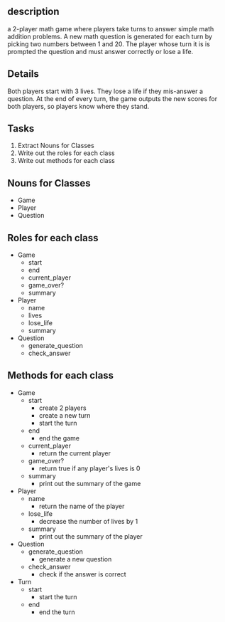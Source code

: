 ## description
a 2-player math game where players take turns to answer simple math addition problems. A new math question is generated for each turn by picking two numbers between 1 and 20. The player whose turn it is is prompted the question and must answer correctly or lose a life.

## Details
Both players start with 3 lives. They lose a life if they mis-answer a question. At the end of every turn, the game outputs the new scores for both players, so players know where they stand.

## Tasks
1. Extract Nouns for Classes
2. Write out the roles for each class
3. Write out methods for each class

## Nouns for Classes
- Game
- Player
- Question

## Roles for each class
- Game
  - start
  - end
  - current_player
  - game_over?
  - summary
- Player
  - name
  - lives
  - lose_life
  - summary
- Question
  - generate_question
  - check_answer

## Methods for each class
- Game
  - start
    - create 2 players
    - create a new turn
    - start the turn
  - end
    - end the game
  - current_player
    - return the current player
  - game_over?
    - return true if any player's lives is 0
  - summary
    - print out the summary of the game
- Player
  - name
    - return the name of the player
  - lose_life
    - decrease the number of lives by 1
  - summary
    - print out the summary of the player
- Question
  - generate_question
    - generate a new question
  - check_answer
    - check if the answer is correct
- Turn
  - start
    - start the turn
  - end
    - end the turn


